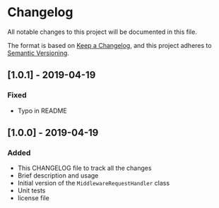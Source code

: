 # Changelog
All notable changes to this project will be documented in this file.

The format is based on [Keep a Changelog](https://keepachangelog.com/en/1.0.0/),
and this project adheres to [Semantic Versioning](https://semver.org/spec/v2.0.0.html).

## [1.0.1] - 2019-04-19
### Fixed
- Typo in README

## [1.0.0] - 2019-04-19
### Added
- This CHANGELOG file to track all the changes
- Brief description and usage
- Initial version of the `MiddlewareRequestHandler` class
- Unit tests
- license file
